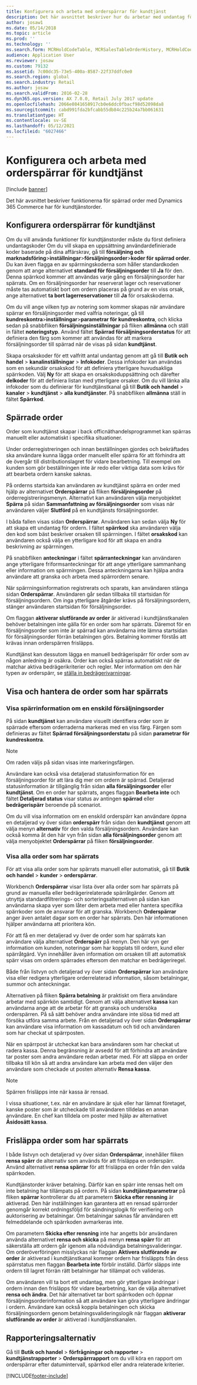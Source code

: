 ```yaml
---
title: Konfigurera och arbeta med orderspärrar för kundtjänst
description: Det här avsnittet beskriver hur du arbetar med undantag för order med Dynamics 365 Commerce.
author: josaw1
ms.date: 05/14/2018
ms.topic: article
ms.prod: ''
ms.technology: ''
ms.search.form: MCRHoldCodeTable, MCRSalesTableOrderHistory, MCRHoldCodeTrans, MCROrderEventSetup, MCROrderEventTable
audience: Application User
ms.reviewer: josaw
ms.custom: 79132
ms.assetid: 7c00dc35-73e5-400a-8587-22f37ddfc0e0
ms.search.region: global
ms.search.industry: Retail
ms.author: josaw
ms.search.validFrom: 2016-02-28
ms.dyn365.ops.version: AX 7.0.0, Retail July 2017 update
ms.openlocfilehash: 2066e0841658917cb0e6ddc0fbacf98d52098da8
ms.sourcegitcommit: cabd991fda2bfcabb55db84c225b24a7bb061631
ms.translationtype: HT
ms.contentlocale: sv-SE
ms.lasthandoff: 05/12/2021
ms.locfileid: "6027466"
---
```

# <a name="configure-and-work-with-call-center-order-holds"></a>Konfigurera och arbeta med orderspärrar för kundtjänst

[!include [banner](includes/banner.md)]

Det här avsnittet beskriver funktionerna för spärrad order med Dynamics 365 Commerce har för kundtjänstorder.

## <a name="configuring-call-center-order-holds"></a>Konfigurera orderspärrar för kundtjänst

Om du vill använda funktioner för kundtjänstorder måste du först definiera undantagskoder Om du vill skapa en uppsättning användardefinierade koder baserade på dina affärskrav, gå till **försäljning och marknadsföring**\>**inställningar**\>**försäljningsorder**\>**koder för spärrad order**. Du kan även flagga en av spärrningskoderna som håller standardkoden genom att ange alternativet **standard för försäljningsorder** till **Ja** för den. Denna spärrkod kommer att användas varje gång en försäljningsorder har spärrats. Om en försäljningsorder har reserverat lager och reservationer måste tas automatiskt bort om ordern placeras på grund av en viss orsak, ange alternativet **ta bort lagerreservationer** till **Ja** för orsakskoderna.

Om du vill ange vilken typ av notering som kommer skapas när användare spärrar en försäljningsorder med valfria noteringar, gå till **kundreskontra**\>**inställningar**\>**parametrar för kundreskontra**, och klicka sedan på snabbfliken **försäljningsinställningar** på fliken **allmänna** och ställ in fältet **noteringstyp**. Använd fältet **Spärrad försäljningsorderstatus** för att definiera den färg som kommer att användas för att markera försäljningsorder till spärrad när de visas på sidan **kundtjänst**.

Skapa orsakskoder för ett valfritt antal undantag genom att gå till **Butik och handel** \> **kanalinställningar** \> **Infokoder**. Dessa infokoder kan användas som en sekundär orsakskod för att definiera ytterligare huvudsakliga spärrkoden. Välj **Ny** för att skapa en orsakskoduppsättning och därefter **delkoder** för att definiera listan med ytterligare orsaker. Om du vill länka alla infokoder som du definierar för kundtjänstkanal gå till **Butik och handel** \> **kanaler** \> **kundtjänst** \> **alla kundtjänster**. På snabbfliken **allmänna** ställ in fältet **Spärrkod**.

## <a name="putting-orders-on-hold"></a>Spärrade order

Order som kundtjänst skapar i back officnäthandelsprogrammet kan spärras manuellt eller automatiskt i specifika situationer.

Under orderregistreringen och innan beställningen gjordes och bekräftades ska användare kunna lägga order manuellt eller spärra för att förhindra att de övergår till distributionslagret för vidare bearbetning. Till exempel om kunden som gör beställningen inte är redo eller viktiga data som krävs för att bearbeta ordern kanske saknas.

På orderns startsida kan användaren av kundtjänst spärra en order med hjälp av alternativet **Orderspärrar** på fliken **försäljningsorder** på orderregistreringsmenyn. Alternativt kan användaren välja menyobjektet **Spärra** på sidan **Sammanfattning av försäljningsorder** som visas när användaren väljer **Slutförd** på en kundtjänsts försäljningsorder.

I båda fallen visas sidan **Orderspärrar**. Användaren kan sedan välja **Ny** för att skapa ett undantag för ordern. I fältet **spärrkod** ska användaren välja den kod som bäst beskriver orsaken till spärrningen. I fältet **orsakskod** kan användaren också välja en ytterligare kod för att skapa en andra beskrivning av spärrningen.

På snabbfliken **anteckningar** i fältet **spärranteckningar** kan användaren ange ytterligare friformsanteckningar för att ange ytterligare sammanhang eller information om spärrningen. Dessa anteckningarna kan hjälpa andra användare att granska och arbeta med spärrordern senare.

När spärrningsinformation registrerats och sparats, kan användaren stänga sidan **Orderspärrar**. Användaren går sedan tillbaka till startsidan för försäljningsordern. Om inga ytterligare åtgärder krävs på försäljningsordern, stänger användaren startsidan för försäljningsorder.

Om flaggan **aktiverar slutförande av order** är aktiverad i kundtjänstkanalen behöver betalningen inte gälla för en order som har spärrats. Däremot för en försäljningsorder som inte är spärrad kan användarna inte lämna startsidan för försäljningsorder förrän betalningen görs. Betalning kommer förstås att krävas innan orderspärren frisläpps.

Kundtjänst kan dessutom lägga en manuell bedrägerispärr för order som av någon anledning är osäkra. Order kan också spärras automatiskt när de matchar aktiva bedrägerikriterier och regler. Mer information om den här typen av orderspärr, se [ställa in bedrägerivarningar](/dynamics365/unified-operations/retail/set-up-fraud-alerts).

## <a name="viewing-and-managing-orders-that-are-on-hold"></a>Visa och hantera de order som har spärrats

### <a name="viewing-hold-information-for-a-single-sales-order"></a>Visa spärrinformation om en enskild försäljningsorder

På sidan **kundtjänst** kan användare visuellt identifiera order som är spärrade eftersom orderraderna markeras med en viss färg. Färgen som definieras av fältet **Spärrad försäljningsorderstatu** på sidan **parametrar för kundreskontra**.

> [!NOTE]
> Om raden väljs på sidan visas inte markeringsfärgen.

Användare kan också visa detaljerad statusinformation för en försäljningsorder för att lära dig mer om ordern är spärrad. Detaljerad statusinformation är tillgänglig från sidan **alla försäljningsorder** eller **kundtjänst**. Om en order har spärrats, anges flaggan **Bearbeta inte** och fältet **Detaljerad status** visar status av antingen **spärrad** eller **bedrägerispärr** beroende på scenariot.

Om du vill visa information om en enskild orderspärr kan användare öppna en detaljerad vy över sidan **orderspärr** från sidan den **kundtjänst** genom att välja menyn **alternativ** för den valda försäljningsordern. Användare kan också komma åt den här vyn från sidan **alla försäljningsorder** genom att välja menyobjektet **Orderspärrar** på fliken **försäljningsorder**.

### <a name="viewing-all-orders-that-are-on-hold"></a>Visa alla order som har spärrats

För att visa alla order som har spärrats manuell eller automatisk, gå till **Butik och handel** \> **kunder** \> **orderspärrar**.

Workbench **Orderspärrar** visar lista över alla order som har spärrats på grund av manuella eller bedrägerirelaterade spärråtgärder. Genom att utnyttja standardfiltrerings- och sorteringsalternativen på sidan kan användarna skapa vyer som låter dem arbeta med eller hantera specifika spärrkoder som de ansvarar för att granska. Workbench **Orderspärrar** anger även antalet dagar som en order har spärrats. Den här informationen hjälper användarna att prioritera kön.

För att få en mer detaljerad vy över de order som har spärrats kan användare välja alternativet **Orderspärr** på menyn. Den här vyn ger information om kunden, noteringar som har kopplats till ordern, kund eller spärråtgärd. Vyn innehåller även information om orsaken till att automatisk spärr visas om ordern spärrades eftersom den matchar en bedrägeriregel.

Både från listvyn och detaljerad vy över sidan **Orderspärrar** kan användare visa eller redigera ytterligare orderrelaterad information, såsom betalningar, summor och anteckningar.

Alternativen på fliken **Spärra betalning** är praktiskt om flera användare arbetar med spärrkön samtidigt. Genom att välja alternativet **kassa** kan användarna ange att de arbetar för att granska och undersöka orderspärren. På så sätt behöver andra användare inte slösa tid med att försöka utföra samma arbete. Från en detaljerad vy över sidan **Orderspärrar** kan användare visa information om kassadatum och tid och användaren som har checkat ut spärrposten.

När en spärrpost är utcheckat kan bara användaren som har checkat ut radera kassa. Denna begränsning är avsedd för att förhindra att användare tar poster som andra användare redan arbetar med. För att släppa en order tillbaka till kön så att andra användare kan arbeta med den väljer den användare som checkade ut posten alternativ **Rensa kassa**.

> [!NOTE]
> Spärren frisläpps inte när kassa är rensad.

I vissa situationer, t.ex. när en användare är sjuk eller har lämnat företaget, kanske poster som är utcheckade till användaren tilldelas en annan användare. En chef kan tilldela om poster med hjälp av alternativet **Åsidosätt kassa**.

## <a name="releasing-orders-that-are-on-hold"></a>Frisläppa order som har spärrats

I både listvyn och detaljerad vy över sidan **Orderspärrar**, innehåller fliken **rensa spärr** de alternativ som används för att frisläppa en orderspärr. Använd alternativet **rensa spärrar** för att frisläppa en order från den valda spärrkoden.

Kundtjänstorder kräver betalning. Därför kan en spärr inte rensas helt om inte betalning har tillämpats på ordern. På sidan **kundtjänstparametrar** på fliken **spärrar** kontrollerar du att parametern **Skicka efter rensning** är aktiverad. Den här inställningen kan garantera att en rensad spärrorder genomgår korrekt ordningsföljd för sändningslogik för verifiering och auktorisering av betalningar. Om betalningar saknas får användaren ett felmeddelande och spärrkoden avmarkeras inte.

Om parametern **Skicka efter rensning** inte har angetts bör användaren använda alternativet **rensa och skicka** på menyn **rensa spärr** för att säkerställa att ordern går igenom alla nödvändiga betalningsvalideringar. Om orderöverföringen misslyckas när flaggan **Aktivera slutförande av order** är aktiverad i kundtjänstkanal kommer ordern har frisläppts från dess spärrstatus men flaggan **Bearbeta inte** förblir inställd. Därför släpps inte ordern till lagret förrän rätt betalningar har tillämpat och valideras.

Om användaren vill ta bort ett undantag, men gör ytterligare ändringar i ordern innan den frisläpps för vidare bearbetning, kan de välja alternativet **rensa och ändra**. Det här alternativet tar bort spärrkoden och öppnar försäljningsorderinformation så att användare kan göra ytterligare ändringar i ordern. Användare kan också koppla betalningen och skicka försäljningsordern genom betalningsvalideringslogik när flaggan **aktiverar slutförande av order** är aktiverad i kundtjänstkanalen.

## <a name="reporting-options"></a>Rapporteringsalternativ

Gå till **Butik och handel** \> **förfrågningar och rapporter** \> **kundtjänstrapporter** \> **Orderspärrrapport** om du vill köra en rapport om orderspärrar efter datumintervall, spärrkod eller andra relaterade kriterier.


[!INCLUDE[footer-include](../includes/footer-banner.md)]